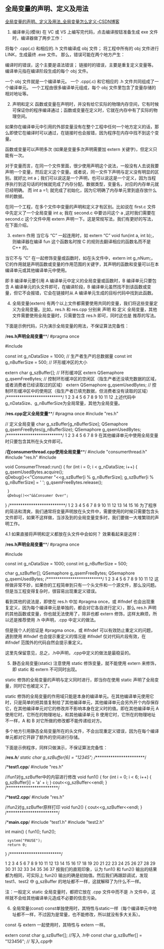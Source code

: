 ## 全局变量的声明、定义及用法

[全局变量的声明、定义及用法_全局变量怎么定义-CSDN博客](https://blog.csdn.net/fanxueya1322/article/details/86566685)





1. 编译单元(模块)
在 VC 或 VS 上编写完代码，点击编译按钮准备生成 exe 文件时，编译器做了两步工作：

将每个 .cpp(.c) 和相应的. h 文件编译成 obj 文件；
将工程中所有的 obj 文件进行 LINK，生成最终 .exe 文件。
那么，错误可能在两个地方产生：

编译时的错误，这个主要是语法错误；
链接时的错误，主要是重复定义变量等。
编译单元指在编译阶段生成的每个 obj 文件。

一个 obj 文件就是一个编译单元。
一个 .cpp(.c) 和它相应的 .h 文件共同组成了一个编译单元。
一个工程由很多编译单元组成，每个 obj 文件里包含了变量存储的相对地址等。

2. 声明和定义
函数或变量在声明时，并没有给它实际的物理内存空间，它有时候可保证你的程序编译通过；函数或变量在定义时，它就在内存中有了实际的物理空间。

如果你在编译单元中引用的外部变量没有在整个工程中任何一个地方定义的话，那么即使它在编译时可以通过，在链接时也会报错，因为程序在内存中找不到这个变量。

函数或变量可以声明多次 (如果是变量多次声明需要加 extern 关键字)，但定义只能有一次。

对于变量而言，在同一个文件里面，很少使用声明这个说法，一般没有人去说我要声明一个变量，然后定义这个变量。或者说，同一文件下声明与定义没有明显的区别。就好比 int a；我们可以说这是一个声明，也可以说这是一个定义，因为当程序执行到这句话的时候就完成了内存分配。数据类型，变量名，对应的内存单元就已经明确。
而 int a =1; 就完成了初始化，因为它明确了内存单元里到底存放什么样的数据。

在同一个工程，在多个文件中变量的声明和定义才有区别。比如说在 first.c 文件中先定义了一个全局变量 int a; 我在 second.c 中要访问这个 a ,这时我们需要在 second.c 这个文件中用 extern 声明一下。这是常规写法，我们有更好的写法，在下面介绍。

3. extern 作用
当它与 “C” 一起连用时，如 extern “C” void fun(int a, int b);，则编译器在编译 fun 这个函数名时按 C 的规则去翻译相应的函数名而不是 C++ 的。

当它不与 “C” 在一起修饰变量或函数时，如在头文件中，extern int g_nNum;，它的作用就是声明函数或变量的作用范围的关键字，其声明的函数和变量可以在本编译单元或其他编译单元中使用。

即 B 编译单元要引用 A 编译单元中定义的全局变量或函数时，B 编译单元只要包含 A 编译单元的头文件即可，在编译阶段，B 编译单元虽然找不到该函数或变量，但它不会报错，它会在链接时从 A 编译单元生成的目标代码中找到此函数。

4. 全局变量(extern)
有两个以上文件都需要使用共同的变量，我们将这些变量定义为全局变量。比如，res.h 和 res.cpp 分别来 声明 和 定义 全局变量，其他文件需要使用全局变量时，只需要包含 res.h 即可，同时这也是 推荐的写法。

下面是示例代码，只为演示全局变量的用法，不保证算法完备性：

/**********res.h声明全局变量************/
#pragma once

#include <QSemaphore>

const int g_nDataSize = 1000; // 生产者生产的总数据量
const int g_nBufferSize = 500; // 环形缓冲区的大小

extern char g_szBuffer[]; // 环形缓冲区
extern QSemaphore g_qsemFreeBytes; // 控制环形缓冲区的空闲区（指生产者还没填充数据的区域，或者消费者已经读取过的区域）
extern QSemaphore g_qsemUsedBytes; // 控制环形缓冲区中的使用区（指生产者已填充数据，但消费者没有读取的区域）
/**************************/
1
2
3
4
5
6
7
8
9
10
11
12
上述代码中g_nDataSize、g_nBufferSize为全局常量，其他为全局变量。

/**********res.cpp定义全局变量************/
#pragma once
#include "res.h"

// 定义全局变量
char g_szBuffer[g_nBufferSize];
QSemaphore g_qsemFreeBytes(g_nBufferSize);
QSemaphore g_qsemUsedBytes;
/**************************/
1
2
3
4
5
6
7
8
9
在其他编译单元中使用全局变量时只要包含其所在头文件即可。

/**********在consumerthread.cpp使用全局变量************/
#include "consumerthread.h"
#include "res.h"
#include <QDebug>

void ConsumerThread::run() {
     for (int i = 0; i < g_nDataSize; i++) {
          g_qsemUsedBytes.acquire();              
          qDebug()<<"Consumer "<<g_szBuffer[i % g_nBufferSize];
          g_szBuffer[i % g_nBufferSize] = ' ';
          g_qsemFreeBytes.release();
         
     }
     qDebug()<<"&&Consumer Over";
}
/**************************/
1
2
3
4
5
6
7
8
9
10
11
12
13
14
15
16
为了程序的简洁和清爽，我们通常将变量声明放在头文件中，需要使用的时候只需要包含头文件即可，如果不这样做，当涉及到的全局变量变多时，我们要做一大堆繁琐的声明工作。

4.1 如果直接将声明和定义都放在头文件中会如何？
效果看起来是这样：

/**********res.h声明全局变量************/
#pragma once

#include <QSemaphore>

const int g_nDataSize = 1000; 
const int g_nBufferSize = 500; 

char g_szBuffer[]; 
QSemaphore g_qsemFreeBytes; 
QSemaphore g_qsemUsedBytes; 
/**************************/
1
2
3
4
5
6
7
8
9
10
11
12
这样做非常不妙，如果你的工程简单到只有一个头文件和一个源文件，那么没问题。但是当工程变得复杂时，很容易出现重定义错误。

看到其他的说法是，即使在 res.h 中加 #pragma once，或 #ifndef 也会出现重复定义，因为每个编译单元是单独的，都会对它各自进行定义），那么 res.h 声明的其他函数或变量，你也就无法使用了，除非也都 extern 修饰，这样太麻烦，所以还是推荐使用 .h 中声明，.cpp 中定义的做法。

但是我个人的验证是 #pragma once，或 #ifndef 可以有效防止重定义的问题，遇到使用 #ifndef 也会提示重定义的情况是 #ifndef 仅对代码片段有效，在 #ifndef 范围外的代码自然会提示重定义。

这里先保留意见，总之，.h中声明，.cpp中定义的做法是最稳妥的。

5. 静态全局变量(static)
注意使用 static 修饰变量，就不能使用 extern 来修饰，即 static 和 extern 不可同时出现。

static 修饰的全局变量的声明与定义同时进行，即当你在使用 static 声明了全局变量，同时它也被定义了。

static 修饰的全局变量的作用域只能是本身的编译单元。在其他编译单元使用它时，只是简单的把其值复制给了其他编译单元，其他编译单元会另外开个内存保存它，在其他编译单元对它的修改并不影响本身在定义时的值。即在其他编译单元 A 使用它时，它所在的物理地址，和其他编译单元 B 使用它时，它所在的物理地址不一样，A 和 B 对它所做的修改都不能传递给对方。

多个地方引用静态全局变量所在的头文件，不会出现重定义错误，因为在每个编译单元都对它开辟了额外的空间进行存储。

下面是示例程序，同样只做演示，不保证算法完备性：

/***********res.h**********/
static char g_szBuffer[6] = "12345";
/************************/

/***********test1.cpp**********/
#include "res.h"

//fun1对g_szBuffer中的内容进行修改
void fun1() { 
     for (int i = 0; i < 6; i++) {
          g_szBuffer[i] = 'a' + i;
     }
     cout<<g_szBuffer<<endl;
}
/************************/

/***********test2.cpp**********/
#include "res.h"

//fun2对g_szBuffer原样打印 
void fun2() {
     cout<<g_szBuffer<<endl;
}
/************************/

/***********main.cpp**********/
#include "test1.h"
#include "test2.h"

int main() {
     fun1();
     fun2();

     system("PAUSE");
     return 0;
}
/************************/

1
2
3
4
5
6
7
8
9
10
11
12
13
14
15
16
17
18
19
20
21
22
23
24
25
26
27
28
29
30
31
32
33
34
35
36
37
按我们的直观印象，认为 fun1() 和 fun2() 输出的结果都为相同，可实际上 fun2() 输出的确是初始值。然后我们再跟踪调试，发现 test1、test2 中 g_szBuffer 的地址都不一样，这就解释了为什么不一样。

注：一般定义 static 全局变量时，都把它放在 .cpp 文件中而不是 .h 文件中，这样就不会给其他编译单元造成不必要的信息污染。

6. 全局常量(const)
const单独使用时，其特性与static一样（每个编译单元中地址都不一样，不过因为是常量，也不能修改，所以就没有多大关系）。

const 与 extern 一起使用时，其特性与 extern 一样。

extern const char g_szBuffer[];      //写入 .h中
const char g_szBuffer[] = "123456"; // 写入.cpp中